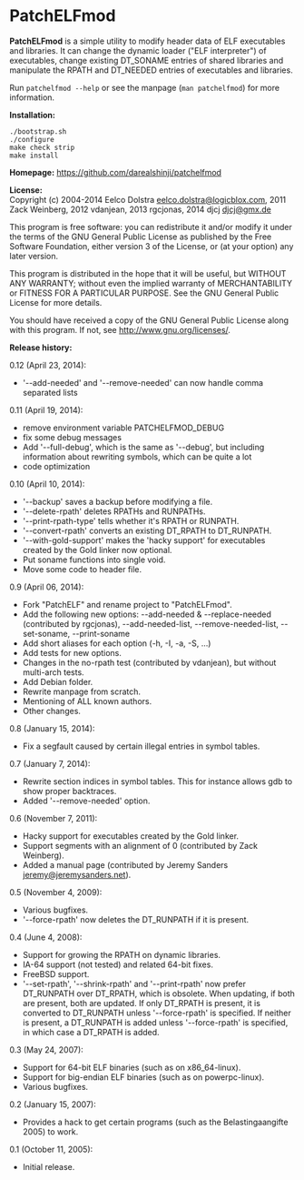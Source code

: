 PatchELFmod
===============
**PatchELFmod** is a simple utility to modify header data of ELF executables
and libraries. It can change the dynamic loader ("ELF interpreter")
of executables, change existing DT_SONAME entries of shared libraries
and manipulate the RPATH and DT_NEEDED entries of executables and libraries.

Run `patchelfmod --help` or see the manpage (`man patchelfmod`) for more information.


**Installation:**<br>
```
./bootstrap.sh
./configure
make check strip
make install
```


**Homepage:** https://github.com/darealshinji/patchelfmod<br>


**License:**<br>
Copyright (c) 2004-2014 Eelco Dolstra <eelco.dolstra@logicblox.com>,
2011 Zack Weinberg, 2012 vdanjean, 2013 rgcjonas, 2014 djcj <djcj@gmx.de>

This program is free software: you can redistribute it and/or modify
it under the terms of the GNU General Public License as published by
the Free Software Foundation, either version 3 of the License, or (at
your option) any later version.

This program is distributed in the hope that it will be useful, but
WITHOUT ANY WARRANTY; without even the implied warranty of
MERCHANTABILITY or FITNESS FOR A PARTICULAR PURPOSE. See the GNU
General Public License for more details.

You should have received a copy of the GNU General Public License
along with this program. If not, see <http://www.gnu.org/licenses/>.


**Release history:**

0.12 (April 23, 2014):
* '--add-needed' and '--remove-needed' can now handle comma
  separated lists

0.11 (April 19, 2014):
* remove environment variable PATCHELFMOD_DEBUG
* fix some debug messages
* Add '--full-debug', which is the same as '--debug', but
  including information about rewriting symbols, which can
  be quite a lot
* code optimization

0.10 (April 10, 2014):
* '--backup' saves a backup before modifying a file.
* '--delete-rpath' deletes RPATHs and RUNPATHs.
* '--print-rpath-type' tells whether it's RPATH or RUNPATH.
* '--convert-rpath' converts an existing DT_RPATH to DT_RUNPATH.
* '--with-gold-support' makes the 'hacky support' for executables
  created by the Gold linker now optional.
* Put soname functions into single void.
* Move some code to header file.

0.9 (April 06, 2014):
* Fork "PatchELF" and rename project to "PatchELFmod".
* Add the following new options:
  --add-needed & --replace-needed (contributed by rgcjonas),
  --add-needed-list, --remove-needed-list,
  --set-soname, --print-soname
* Add short aliases for each option (-h, -I, -a, -S, ...)
* Add tests for new options.
* Changes in the no-rpath test (contributed by vdanjean),
  but without multi-arch tests.
* Add Debian folder.
* Rewrite manpage from scratch.
* Mentioning of ALL known authors.
* Other changes.

0.8 (January 15, 2014):
* Fix a segfault caused by certain illegal entries in symbol tables.

0.7 (January 7, 2014):
* Rewrite section indices in symbol tables. This for instance allows
  gdb to show proper backtraces.
* Added '--remove-needed' option.

0.6 (November 7, 2011):
* Hacky support for executables created by the Gold linker.
* Support segments with an alignment of 0 (contributed by Zack
  Weinberg).
* Added a manual page (contributed by Jeremy Sanders
  <jeremy@jeremysanders.net>).

0.5 (November 4, 2009):
* Various bugfixes.
* '--force-rpath' now deletes the DT_RUNPATH if it is present.

0.4 (June 4, 2008):
* Support for growing the RPATH on dynamic libraries.
* IA-64 support (not tested) and related 64-bit fixes.
* FreeBSD support.
* '--set-rpath', '--shrink-rpath' and '--print-rpath' now prefer
  DT_RUNPATH over DT_RPATH, which is obsolete.  When updating, if both
  are present, both are updated.  If only DT_RPATH is present, it is
  converted to DT_RUNPATH unless '--force-rpath' is specified.  If
  neither is present, a DT_RUNPATH is added unless '--force-rpath' is
  specified, in which case a DT_RPATH is added.

0.3 (May 24, 2007):
* Support for 64-bit ELF binaries (such as on x86_64-linux).
* Support for big-endian ELF binaries (such as on powerpc-linux).
* Various bugfixes.

0.2 (January 15, 2007):
* Provides a hack to get certain programs (such as the
  Belastingaangifte 2005) to work.

0.1 (October 11, 2005):
* Initial release.

